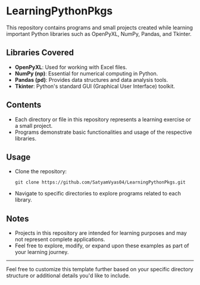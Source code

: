 # LearningPythonPkgs

This repository contains programs and small projects created while learning important Python libraries such as OpenPyXL, NumPy, Pandas, and Tkinter.

## Libraries Covered
- **OpenPyXL**: Used for working with Excel files.
- **NumPy (np)**: Essential for numerical computing in Python.
- **Pandas (pd)**: Provides data structures and data analysis tools.
- **Tkinter**: Python's standard GUI (Graphical User Interface) toolkit.

## Contents
- Each directory or file in this repository represents a learning exercise or a small project.
- Programs demonstrate basic functionalities and usage of the respective libraries.

## Usage
- Clone the repository:
  ```
  git clone https://github.com/SatyamVyas04/LearningPythonPkgs.git
  ```
- Navigate to specific directories to explore programs related to each library.

## Notes
- Projects in this repository are intended for learning purposes and may not represent complete applications.
- Feel free to explore, modify, or expand upon these examples as part of your learning journey.

---

Feel free to customize this template further based on your specific directory structure or additional details you'd like to include.